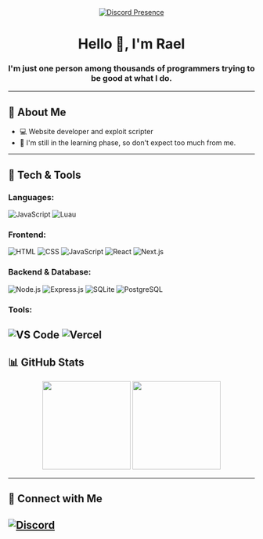 <div align="center">
  <a href="https://discord.com/users/654098103980523521">
    <img src="https://lanyard.cnrad.dev/api/654098103980523521" alt="Discord Presence">
  </a>
</div>
<h1 align="center">Hello 👋, I'm Rael</h1>
<h3 align="center">I'm just one person among thousands of programmers trying to be good at what I do.</h3>

---

## 👋 About Me
- 💻 Website developer and exploit scripter
- 🥲 I'm still in the learning phase, so don't expect too much from me.
---

## 🔧 Tech & Tools
### Languages:
![JavaScript](https://img.shields.io/badge/-JavaScript-F7DF1E?style=for-the-badge&logo=javascript&logoColor=black)
![Luau](https://img.shields.io/badge/Luau-0096FF?style=for-the-badge)

### Frontend:
![HTML](https://img.shields.io/badge/-HTML5-E34F26?style=for-the-badge&logo=html5&logoColor=white)
![CSS](https://img.shields.io/badge/-CSS3-1572B6?style=for-the-badge&logo=css3&logoColor=white)
![JavaScript](https://img.shields.io/badge/-JavaScript-F7DF1E?style=for-the-badge&logo=javascript&logoColor=black)
![React](https://img.shields.io/badge/-React-61DAFB?style=for-the-badge&logo=react&logoColor=black)
![Next.js](https://img.shields.io/badge/-Next.js-000000?style=for-the-badge&logo=next.js&logoColor=white)

### Backend & Database:
![Node.js](https://img.shields.io/badge/-Node.js-339933?style=for-the-badge&logo=node.js&logoColor=white)
![Express.js](https://img.shields.io/badge/-Express.js-000000?style=for-the-badge&logo=express&logoColor=white)
![SQLite](https://img.shields.io/badge/-sqlite-47A248?style=for-the-badge&logo=sqlite&logoColor=white)
![PostgreSQL](https://img.shields.io/badge/-postgresql-336791?style=for-the-badge&logo=postgresql&logoColor=white)

### Tools:
![VS Code](https://img.shields.io/badge/-VS%20Code-007ACC?style=for-the-badge&logo=visual-studio-code&logoColor=white)
![Vercel](https://img.shields.io/badge/-Vercel-000000?style=for-the-badge&logo=vercel&logoColor=white)
---

## 📊 GitHub Stats
<div align="center">
  <img height="180em" src="https://github-readme-stats.vercel.app/api?username=Laelmano24&show_icons=true&theme=dark&include_all_commits=true&count_private=true"/>
  <img height="180em" src="https://github-readme-stats.vercel.app/api/top-langs/?username=Laelmano24&layout=compact&langs_count=8&theme=dark"/>
</div>

---

## 🔗 Connect with Me
[![Discord](https://img.shields.io/badge/Discord-7289DA?style=for-the-badge&logo=discord&logoColor=white)](https://discordapp.com/users/laelmano24)
---
